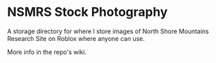 # NSMRS Stock Photography
A storage directory for where I store images of North Shore Mountains Research Site on Roblox where anyone can use.

More info in the repo's wiki.